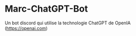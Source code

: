 # Marc-ChatGPT-Bot
Un bot discord qui utilise la technologie ChatGPT de OpenIA (https://openai.com)
